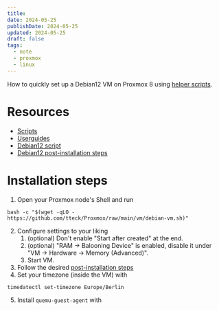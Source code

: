 ```yaml
---
title: 
date: 2024-05-25
publishDate: 2024-05-25
updated: 2024-05-25
draft: false
tags:
  - note
  - proxmox
  - linux
---
```

 
How to quickly set up a Debian12 VM on Proxmox 8 using [helper scripts](https://helper-scripts.com).

# Resources

- [Scripts](https://helper-scripts.com/scripts)
- [Userguides](https://github.com/tteck/Proxmox/blob/main/USER_SUBMITTED_GUIDES.md)
- [Debian12 script](https://helper-scripts.com/scripts?id=Debian+12)
- [Debian12 post-installation steps](https://github.com/tteck/Proxmox/discussions/1988)

# Installation steps

1. Open your Proxmox node's Shell and run

```shell
bash -c "$(wget -qLO - https://github.com/tteck/Proxmox/raw/main/vm/debian-vm.sh)"
```

2. Configure settings to your liking
	1. (optional) Don't enable "Start after created" at the end.
	2. (optional) "RAM -> Balooning Device" is enabled, disable it under "VM -> Hardware -> Memory (Advanced)".
	3. Start VM.
3. Follow the desired [post-installation steps](https://github.com/tteck/Proxmox/discussions/1988)
4. Set your timezone (inside the VM) with 

```shell
timedatectl set-timezone Europe/Berlin
```

5. Install `quemu-guest-agent` with

```

```